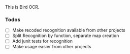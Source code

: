 This is Bird OCR.

### Todos
+ [ ] Make recoded recognition available from other projects
+ [ ] Split Recognition by function, separate map creation
+ [ ] Add junit tests for recognition
+ [ ] Make usage easier from other projects